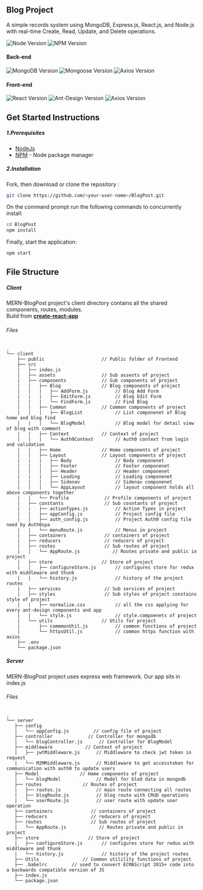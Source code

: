 ## Blog Project
A simple records system using MongoDB, Express.js, React.js, and Node.js with real-time Create, Read, Update, and Delete operations.

![Node Version](https://img.shields.io/badge/node-v13.5.0-yellowgreen.svg)
![NPM Version](https://img.shields.io/badge/npm-v6.13.4-yellowgreen.svg)

#### Back-end
![MongoDB Version](https://img.shields.io/badge/mongodb-v3.6.3-blue.svg)
![Mongoose Version](https://img.shields.io/badge/mongoose-v5.8.3-blue.svg)
![Axios Version](https://img.shields.io/badge/axios-v0.19.0-blue.svg)

#### Front-end
![React Version](https://img.shields.io/badge/react-v16.12.0-green.svg)
![Ant-Design Version](https://img.shields.io/badge/antd-v3.26.5-green.svg)
![Axios Version](https://img.shields.io/badge/axios-v0.19.0-green.svg)

## Get Started Instructions

##### 1.Prerequisites
- [NodeJs](https://nodejs.org/en/)
- [NPM](https://npmjs.org/) - Node package manager

##### 2.Installation
Fork, then download or clone the repository :
```bash
git clone https://github.com/<your-user-name>/BlogPost.git
```

On the command prompt run the following commands to concurrently install:
```bash
cd BlogPost
npm install
```

Finally, start the application:
```bash
npm start
```

## File Structure
##### Client
MERN-BlogPost project's client directory contains all the shared components, routes, modules. <br/> 
Build from <a href="https://github.com/facebook/create-react-app"><strong> create-react-app</strong></a>
###### Files
```
.
└── client
    ├── public                     // Public folder of Frontend  
    ├── src                   
    |   ├── index.js
    |   ├── assets                 // Sub assests of project
    |   ├── components             // Sub components of project
    |   |   ├── Blog               // Blog components of project
    |   |   |   ├── AddForm.js          // Blog Add Form  
    |   |   |   ├── EditForm.js         // Blog Edit Form  
    |   |   |   └── FindForm.js         // Find Blog  
    |   |   ├── Common             // Common components of project
    |   |   |   ├── BlogList            // List componenet of Blog home and blog find 
    |   |   |   └── BlogModel           // Blog model for detail view of blog with comment 
    |   |   ├── Context            // Context of project
    |   |   |   └── Auth0Context        // Auth0 context from login and validation
    |   |   ├── Home               // Home components of project
    |   |   ├── Layout             // Layout components of project
    |   |   |   ├── Body                // Body componenet
    |   |   |   ├── Footer              // Footer componenet
    |   |   |   ├── Header              // Header componenet
    |   |   |   ├── Loading             // Loading componenet 
    |   |   |   ├── Sidenav             // Sidenav componenet 
    |   |   |   └── AppLayout           // layout component holds all above components together
    |   |   └── Profile             // Profile components of project
    |   ├── constants               // Sub cosntants of project
    |   |   ├── actionTypes.js          // Action Types in project  
    |   |   ├── appConfig.js            // Project config file
    |   |   ├── auth_config.js          // Project Auth0 config file need by Auth0spa
    |   |   └── menuRoute.js            // Menus in project 
    |   ├── containers              // containers of project
    |   ├── reducers                // reducers of project
    |   ├── routes                  // Sub routes of project
    |   |   └── AppRoute.js            // Routes private and public in project 
    |   ├── store                  // Store of project
    |   |   ├── configureStore.js       // configures store for redux with middleware and thunk
    |   |   └── history.js              // history of the project routes
    |   ├── services                // Sub services of project
    |   ├── styles                  // Sub styles of project constains style of project
    |   |   ├── normalize.css           // all the css applying for every ant-design components and app
    |   |   └── style.js                // style.compoenets of project
    |   └── utils                  // Utils for project
    |       ├── commmonUtil.js          // common functions of project
    |       └── httpsUtil.js            // common https function with axios
    ├── .env             
    └── package.json
```

##### Server
MERN-BlogPost project uses express web framework. Our app sits in index.js
###### Files
```
.
└── server
   ├── config
   |   └── appConfig.js         // config file of project
   ├── controller             // Controller for mongodb
   |   └── blogController.js      // Controller for BlogModel
   ├── middleware            // Context of project
   |   ├── jwtMiddleware.js      // Middleware to check jwt token in request
   |   └── M2MMiddleware.js      // Middleware to get accesstoken for communication with auth0 to update users
   ├── Model               // Home components of project
   |   └── blogModel             // Model for blod data in mongodb
   ├── routes               // Routes of project
   |   ├── routes.js             // main route connecting all routes  
   |   ├── blogRoute.js          // blog route with CRUD operations
   |   └── userRoute.js          // user route with update user operation
   ├── containers              // containers of project
   ├── reducers                // reducers of project
   ├── routes                  // Sub routes of project
   |   └── AppRoute.js            // Routes private and public in project 
   ├── store                  // Store of project
   |   ├── configureStore.js       // configures store for redux with middleware and thunk
   |   └── history.js              // history of the project routes
   ├── Utils                // Common utilility functions of project
   ├── .babelrc         // used to convert ECMAScript 2015+ code into a backwards compatible version of JS
   ├── index.js         
   └── package.json     

```
